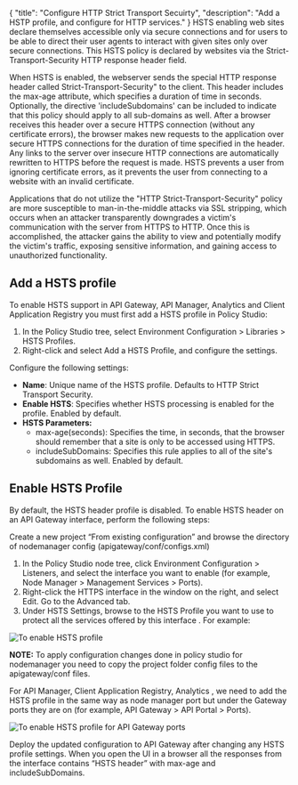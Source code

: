 {
"title": "Configure HTTP Strict Transport Secuirty",
  "description": "Add a HSTP profile, and configure for HTTP services."
}
HSTS enabling web sites declare themselves accessible only via secure connections and for users to be able to direct their user agents to interact with given sites only over secure connections. This HSTS policy is declared by websites via the Strict-Transport-Security HTTP response header field.

When HSTS is enabled, the webserver sends the special HTTP response header called Strict-Transport-Security" to the client. This header includes the max-age attribute, which specifies a duration of time in seconds. Optionally, the directive 'includeSubdomains' can be included to indicate that this policy should apply to all sub-domains as well. After a browser receives this header over a secure HTTPS connection (without any certificate errors), the browser makes new requests to the application over secure HTTPS connections for the duration of time specified in the header. Any links to the server over insecure HTTP connections are automatically rewritten to HTTPS before the request is made. HSTS prevents a user from ignoring certificate errors, as it prevents the user from connecting to a website with an invalid certificate.

Applications that do not utilize the "HTTP Strict-Transport-Security" policy are more susceptible to man-in-the-middle attacks via SSL stripping, which occurs when an attacker transparently downgrades a victim's communication with the server from HTTPS to HTTP. Once this is accomplished, the attacker gains the ability to view and potentially modify the victim's traffic, exposing sensitive information, and gaining access to unauthorized functionality.

## Add a HSTS profile

To enable HSTS support in API Gateway, API Manager, Analytics and Client Application Registry you must first add a HSTS profile in Policy Studio:

1. In the Policy Studio tree, select Environment Configuration > Libraries > HSTS Profiles.
2. Right-click and select Add a HSTS Profile, and configure the settings.

Configure the following settings:

* **Name**: Unique name of the HSTS profile. Defaults to HTTP Strict Transport Security.
* **Enable HSTS**: Specifies whether HSTS processing is enabled for the profile. Enabled by default.
* **HSTS Parameters:**
    * max-age(seconds): Specifies the time, in seconds, that the browser should remember that a site is only to be accessed using HTTPS.
    * includeSubDomains: Specifies this rule applies to all of the site's     subdomains as well. Enabled by default.

## Enable HSTS Profile

By default, the HSTS header profile is disabled. To enable HSTS header on an API Gateway interface, perform the following steps:

Create a new project “From existing configuration” and browse the directory of nodemanager config (apigateway/conf/configs.xml)

1. In the Policy Studio node tree, click Environment Configuration > Listeners, and select the interface you want to enable (for example, Node Manager > Management Services > Ports).
2. Right-click the HTTPS interface in the window on the right, and select Edit.
   Go to the Advanced tab.
3. Under HSTS Settings, browse to the HSTS Profile you want to use to protect all the services offered by this interface . For example:

![To enable HSTS profile](/Images/docbook/images/general/hsts5.png)

**NOTE:** To apply configuration changes done in policy studio for nodemanager you need to copy the project folder config files to the apigateway/conf files.

For API Manager, Client Application Registry, Analytics , we need to add the HSTS profile in the same way as node manager port but under the Gateway ports they are on (for example, API Gateway > API Portal > Ports).

![To enable HSTS profile for API Gateway ports](/Images/docbook/images/general/hsts2.png)

Deploy the updated configuration to API Gateway after changing any HSTS profile settings. When you open the UI in a browser all the responses from the interface contains “HSTS header” with max-age and includeSubDomains.